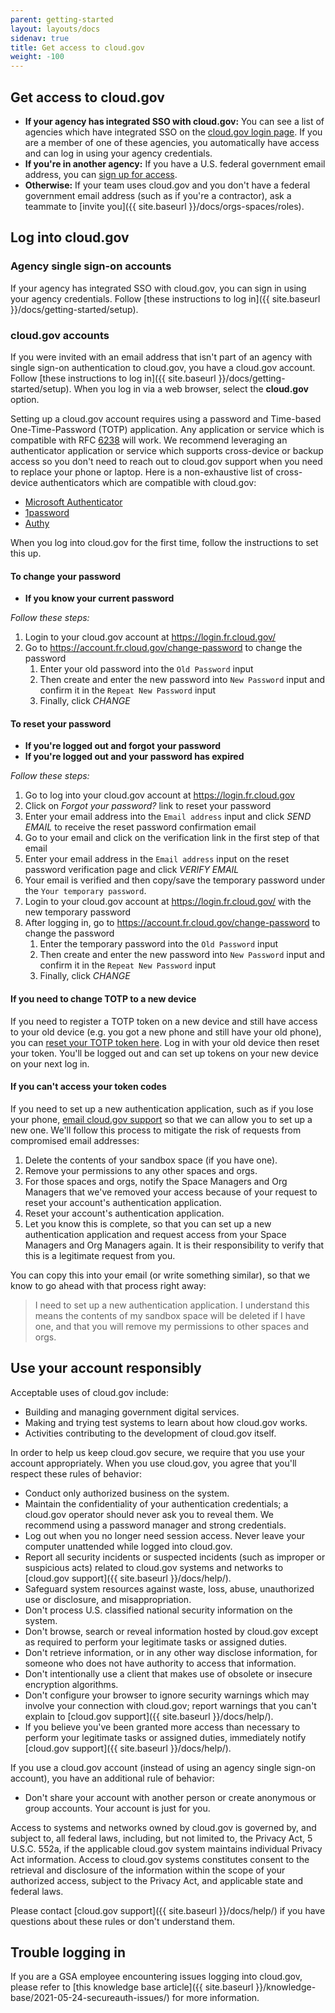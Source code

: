 ```yaml
---
parent: getting-started
layout: layouts/docs
sidenav: true
title: Get access to cloud.gov
weight: -100
---
```


## Get access to cloud.gov

* **If your agency has integrated SSO with cloud.gov:** You can see a list of agencies which have integrated SSO on the [cloud.gov login page](https://login.fr.cloud.gov/login). If you are a member of one of these agencies, you automatically have access and can log in using your agency credentials.
* **If you're in another agency:** If you have a U.S. federal government email address, you can [sign up for access](https://account.fr.cloud.gov/signup).
* **Otherwise:** If your team uses cloud.gov and you don't have a federal government email address (such as if you're a contractor), ask a teammate to [invite you]({{ site.baseurl }}/docs/orgs-spaces/roles).

## Log into cloud.gov

### Agency single sign-on accounts

If your agency has integrated SSO with cloud.gov, you can sign in using your agency credentials. Follow [these instructions to log in]({{ site.baseurl }}/docs/getting-started/setup).

### cloud.gov accounts

If you were invited with an email address that isn't part of an agency with single sign-on authentication to cloud.gov, you have a cloud.gov account. Follow [these instructions to log in]({{ site.baseurl }}/docs/getting-started/setup). When you log in via a web browser, select the **cloud.gov** option.

Setting up a cloud.gov account requires using a password and Time-based One-Time-Password (TOTP) application. Any application or service which is compatible with RFC [6238](https://tools.ietf.org/html/rfc6238) will work. We recommend leveraging an authenticator application or service which supports cross-device or backup access so you don't need to reach out to cloud.gov support when you need to replace your phone or laptop. Here is a non-exhaustive list of cross-device authenticators which are compatible with cloud.gov:

* [Microsoft Authenticator](https://www.microsoft.com/en-us/security/mobile-authenticator-app)
* [1password](https://1password.com/)
* [Authy](https://www.authy.com/app/mobile)

When you log into cloud.gov for the first time, follow the instructions to set this up.

#### To change your password

* **If you know your current password**

*Follow these steps:*

1. Login to your cloud.gov account at <https://login.fr.cloud.gov/>
1. Go to <https://account.fr.cloud.gov/change-password> to change the password
    1. Enter your old password into the `Old Password` input
    1. Then create and enter the new password into `New Password` input and confirm it in the `Repeat New Password` input
    1. Finally, click *CHANGE*

#### To reset your password

* **If you're logged out and forgot your password**
* **If you're logged out and your password has expired**

*Follow these steps:*

1. Go to log into your cloud.gov account at <https://login.fr.cloud.gov>
1. Click on *Forgot your password?* link to reset your password
1. Enter your email address into the `Email address` input and click *SEND EMAIL* to receive the reset password confirmation email
1. Go to your email and click on the verification link in the first step of that email
1. Enter your email address in the `Email address` input on the reset password verification page and click *VERIFY EMAIL*
1. Your email is verified and then copy/save the temporary password under the `Your temporary password`.
1. Login to your cloud.gov account at <https://login.fr.cloud.gov/> with the new temporary password
1. After logging in, go to <https://account.fr.cloud.gov/change-password> to change the password
    1. Enter the temporary password into the `Old Password` input
    1. Then create and enter the new password into `New Password` input and confirm it in the `Repeat New Password` input
    1. Finally, click *CHANGE*

#### If you need to change TOTP to a new device

If you need to register a TOTP token on a new device and still have access to your old device (e.g. you got a new phone and still have your old phone),
you can [reset your TOTP token here](https://account.fr.cloud.gov/reset-totp). Log in with your old device then reset your token. You'll be
logged out and can set up tokens on your new device on your next log in.

#### If you can't access your token codes

If you need to set up a new authentication application, such as if you lose your phone, [email cloud.gov support](mailto:support@cloud.gov?subject=MFA%20reset&body=I%20need%20to%20set%20up%20a%20new%20authentication%20application.%20I%20understand%20this%20means%20the%20contents%20of%20my%20sandbox%20space%20will%20be%20deleted%20if%20I%20have%20one,%20and%20that%20you%20will%20remove%20my%20permissions%20to%20other%20spaces%20and%20orgs.) so that we can allow you to set up a new one. We'll follow this process to mitigate the risk of requests from compromised email addresses:

1. Delete the contents of your sandbox space (if you have one).
2. Remove your permissions to any other spaces and orgs.
3. For those spaces and orgs, notify the Space Managers and Org Managers that we've removed your access because of your request to reset your account's authentication application.
4. Reset your account's authentication application.
5. Let you know this is complete, so that you can set up a new authentication application and request access from your Space Managers and Org Managers again. It is their responsibility to verify that this is a legitimate request from you.

You can copy this into your email (or write something similar), so that we know to go ahead with that process right away:

> I need to set up a new authentication application. I understand this means the contents of my sandbox space will be deleted if I have one, and that you will remove my permissions to other spaces and orgs.

## Use your account responsibly

Acceptable uses of cloud.gov include:

* Building and managing government digital services.
* Making and trying test systems to learn about how cloud.gov works.
* Activities contributing to the development of cloud.gov itself.

In order to help us keep cloud.gov secure, we require that you use your account appropriately. When you use cloud.gov, you agree that you'll respect these rules of behavior:

- Conduct only authorized business on the system.
- Maintain the confidentiality of your authentication credentials; a cloud.gov operator should never ask you to reveal them. We recommend using a password manager and strong credentials.
- Log out when you no longer need session access. Never leave your computer unattended while logged into cloud.gov.
- Report all security incidents or suspected incidents (such as improper or suspicious acts) related to cloud.gov systems and networks to [cloud.gov support]({{ site.baseurl }}/docs/help/).
- Safeguard system resources against waste, loss, abuse, unauthorized use or disclosure, and misappropriation.
- Don't process U.S. classified national security information on the system.
- Don't browse, search or reveal information hosted by cloud.gov except as required to perform your legitimate tasks or assigned duties.
- Don't retrieve information, or in any other way disclose information, for someone who does not have authority to access that information.
- Don't intentionally use a client that makes use of obsolete or insecure encryption algorithms.
- Don't configure your browser to ignore security warnings which may involve your connection with cloud.gov; report warnings that you can't explain to [cloud.gov support]({{ site.baseurl }}/docs/help/).
- If you believe you've been granted more access than necessary to perform your legitimate tasks or assigned duties, immediately notify [cloud.gov support]({{ site.baseurl }}/docs/help/).

If you use a cloud.gov account (instead of using an agency single sign-on account), you have an additional rule of behavior:

- Don't share your account with another person or create anonymous or group accounts. Your account is just for you.

Access to systems and networks owned by cloud.gov is governed by, and subject to, all federal laws, including, but not limited to, the Privacy Act, 5 U.S.C. 552a, if the applicable cloud.gov system maintains individual Privacy Act information. Access to cloud.gov systems constitutes consent to the retrieval and disclosure of the information within the scope of your authorized access, subject to the Privacy Act, and applicable state and federal laws.

Please contact [cloud.gov support]({{ site.baseurl }}/docs/help/) if you have questions about these rules or don't understand them.

## Trouble logging in

If you are a GSA employee encountering issues logging into cloud.gov, please refer to [this knowledge base article]({{ site.baseurl }}/knowledge-base/2021-05-24-secureauth-issues/) for more information.
